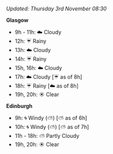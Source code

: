 *Updated: Thursday 3rd November 08:30*

**Glasgow**

* 9h - 11h: :cloud: Cloudy
* 12h: :umbrella: Rainy
* 13h: :cloud: Cloudy
* 14h: :umbrella: Rainy
* 15h, 16h: :cloud: Cloudy
* 17h: :cloud: Cloudy [:umbrella: as of 8h]
* 18h: :umbrella: Rainy [:cloud: as of 8h]
* 19h, 20h: :sunny: Clear

**Edinburgh**

* 9h: :cyclone: Windy (:partly_sunny:) [:partly_sunny: as of 6h]
* 10h: :cyclone: Windy (:partly_sunny:) [:partly_sunny: as of 7h]
* 11h - 18h: :partly_sunny: Partly Cloudy
* 19h, 20h: :sunny: Clear
